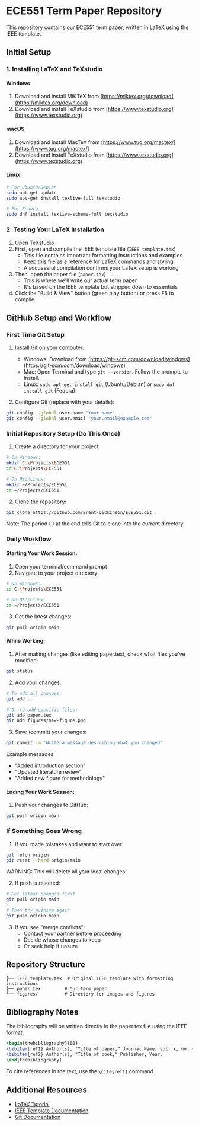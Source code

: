 # ECE551 Term Paper Repository

This repository contains our ECE551 term paper, written in LaTeX using the IEEE template.

## Initial Setup

### 1. Installing LaTeX and TeXstudio

#### Windows
1. Download and install MiKTeX from [https://miktex.org/download](https://miktex.org/download)
2. Download and install TeXstudio from [https://www.texstudio.org](https://www.texstudio.org)

#### macOS
1. Download and install MacTeX from [https://www.tug.org/mactex/](https://www.tug.org/mactex/)
2. Download and install TeXstudio from [https://www.texstudio.org](https://www.texstudio.org)

#### Linux
```bash
# For Ubuntu/Debian
sudo apt-get update
sudo apt-get install texlive-full texstudio

# For Fedora
sudo dnf install texlive-scheme-full texstudio
```

### 2. Testing Your LaTeX Installation

1. Open TeXstudio
2. First, open and compile the IEEE template file (`IEEE template.tex`)
   - This file contains important formatting instructions and examples
   - Keep this file as a reference for LaTeX commands and styling
   - A successful compilation confirms your LaTeX setup is working
3. Then, open the paper file (`paper.tex`)
   - This is where we'll write our actual term paper
   - It's based on the IEEE template but stripped down to essentials
4. Click the "Build & View" button (green play button) or press F5 to compile

## GitHub Setup and Workflow

### First Time Git Setup

1. Install Git on your computer:
   - Windows: Download from [https://git-scm.com/download/windows](https://git-scm.com/download/windows)
   - Mac: Open Terminal and type `git --version`. Follow the prompts to install.
   - Linux: `sudo apt-get install git` (Ubuntu/Debian) or `sudo dnf install git` (Fedora)

2. Configure Git (replace with your details):
```bash
git config --global user.name "Your Name"
git config --global user.email "your.email@example.com"
```

### Initial Repository Setup (Do This Once)

1. Create a directory for your project:
```bash
# On Windows:
mkdir C:\Projects\ECE551
cd C:\Projects\ECE551

# On Mac/Linux:
mkdir ~/Projects/ECE551
cd ~/Projects/ECE551
```

2. Clone the repository:
```bash
git clone https://github.com/Brent-Dickinson/ECE551.git .
```
Note: The period (.) at the end tells Git to clone into the current directory

### Daily Workflow

#### Starting Your Work Session:
1. Open your terminal/command prompt
2. Navigate to your project directory:
```bash
# On Windows:
cd C:\Projects\ECE551

# On Mac/Linux:
cd ~/Projects/ECE551
```

3. Get the latest changes:
```bash
git pull origin main
```

#### While Working:
1. After making changes (like editing paper.tex), check what files you've modified:
```bash
git status
```

2. Add your changes:
```bash
# To add all changes:
git add .

# Or to add specific files:
git add paper.tex
git add figures/new-figure.png
```

3. Save (commit) your changes:
```bash
git commit -m "Write a message describing what you changed"
```
Example messages:
- "Added introduction section"
- "Updated literature review"
- "Added new figure for methodology"

#### Ending Your Work Session:
1. Push your changes to GitHub:
```bash
git push origin main
```

### If Something Goes Wrong

1. If you made mistakes and want to start over:
```bash
git fetch origin
git reset --hard origin/main
```
WARNING: This will delete all your local changes!

2. If push is rejected:
```bash
# Get latest changes first
git pull origin main

# Then try pushing again
git push origin main
```

3. If you see "merge conflicts":
   - Contact your partner before proceeding
   - Decide whose changes to keep
   - Or seek help if unsure

## Repository Structure

```
├── IEEE template.tex  # Original IEEE template with formatting instructions
├── paper.tex         # Our term paper
└── figures/          # Directory for images and figures
```

## Bibliography Notes

The bibliography will be written directly in the paper.tex file using the IEEE format:

```latex
\begin{thebibliography}{00}
\bibitem{ref1} Author(s), "Title of paper," Journal Name, vol. x, no. x, pp. xxx-xxx, Month Year.
\bibitem{ref2} Author(s), "Title of book," Publisher, Year.
\end{thebibliography}
```

To cite references in the text, use the `\cite{ref1}` command.

## Additional Resources

- [LaTeX Tutorial](https://www.latex-tutorial.com)
- [IEEE Template Documentation](https://www.ieee.org/conferences/publishing/templates.html)
- [Git Documentation](https://git-scm.com/doc)
